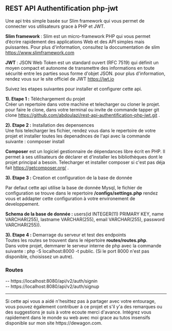 <h2>REST API Authentification php-jwt</h2>

Une api très simple basée sur Slim framework qui vous permet de connecter vos utilisateurs grace à PHP et JWT.

<b>Slim framework </b>: Slim est un micro-framework PHP qui vous permet d’écrire rapidement des applications Web et des API simples mais puissantes. Pour plus d'information, consultez la doccumentation de slim https://www.slimframework.com

<b>JWT </b>: JSON Web Token est un standard ouvert (RFC 7519) qui définit un moyen compact et autonome de transmettre des informations en toute sécurité entre les parties sous forme d'objet JSON. pour plus d'information, rendez vous sur le site officiel de JWT https://jwt.io 

Suivez les etapes suivantes pour installer et configurer cette api.

<b>1). Etape 1 :</b> Téléchargement du projet <br>
Créer un repertoire dans votre machine et telecharger ou cloner le projet. pour faire le clone, dans votre terminal ou invite de commande tapper git clone https://github.com/abdoulazi/rest-api-authentification-php-jwt.git .

<b>2). Etape 2 :</b>  Installation des depensences<br>
Une fois telecharger les fichier, rendez vous dans le repertoire de votre projet et installer toutes les depenadnces de l'api avec la commande suivante : conmposer install

<b>Composer</b> est un logiciel gestionnaire de dépendances libre écrit en PHP. Il permet à ses utilisateurs de déclarer et d'installer les bibliothèques dont le projet principal a besoin. Telecharger et installer composer si c'est pas déja fait https://getcomposer.org/ .

<b>3). Etape 3 :</b> Creation et configuration de la base de donnée

Par defaut cette api utilise la base de donnée Mysql, le fichier de configuration se trouve dans le repertoire <b>/configs/settings.php</b> rendez vous et addapter cette configuration à votre environement de developpement.<br/>

<b>Schema de la base de donnée : </b> users(id INTEGER(11) PRIMARY KEY, name VARCHAR(255), lastname VARCHAR(255), email VARCHAR(255), password VARCHAR(255)).

<b>3). Etape 4 :</b> Demarrage du serveur et test des endpoints<br/>
Toutes les routes se trouvent dans le répertoire <b>routes/routes.php</b>. <br/>
Dans votre projet, demmarer le serveur interne de php avec la commande suivante : php -S localhost:8000 -t public. (Si le port 8000 n'est pas disponible, choisissez un autre).<br>
<h3>Routes</h3> 
-- https://localhost:8080/api/v2/auth/signin <br/>
-- https://localhost:8080/api/v2/auth/signup <br/>
<hr>
Si cette api vous a aidé n'hesittez pas à partager avec votre entourage, vous pouvez également contribuer à ce projet et s'il y'a des remarques ou des suggestions je suis à votre ecoute merci d'avance. Intégrez vous rapidement dans le monde su web avec moi grace au tutos insensifs disponible sur mon site https://dewagon.com.
